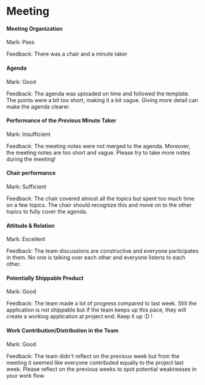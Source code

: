 # Meeting


#### Meeting Organization


Mark: Pass

Feedback: There was a chair and a minute taker


#### Agenda 


Mark: Good

Feedback: The agenda was uploaded on time and followed the template. The points were a bit too short, making it a bit vague. Giving more detail can make the agenda clearer.


#### Performance of the *Previous* Minute Taker



Mark: Insufficient

Feedback: The meeting notes were not merged to the agenda. Moreover, the meeting notes are too short and vague. Please try to take more notes during the meeting!


#### Chair performance


Mark: Sufficient

Feedback: The chair covered almost all the topics but spent too much time on a few topics. The chair should recognize this and move on to the other topics to fully cover the agenda.


#### Attitude & Relation



Mark: Excellent

Feedback: The team discussions are constructive and everyone participates in them. No one is talking over each other and everyone listens to each other. 


#### Potentially Shippable Product



Mark: Good

Feedback: The team made a lot of progress compared to last week. Still the application is not shippable but if the team keeps up this pace,  they will create a working application at project end. Keep it up :D !


#### Work Contribution/Distribution in the Team



Mark: Good

Feedback: The team didn't reflect on the previous week but from the meeting it seemed like everyone contributed equally to the project last week. Please reflect on the previous weeks to spot potential weaknesses in your work flow.


